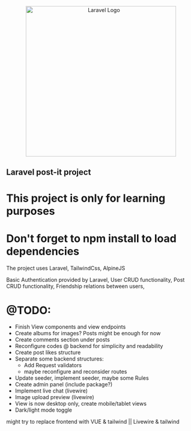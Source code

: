 <p align="center"><a href="https://laravel.com" target="_blank"><img src="https://raw.githubusercontent.com/laravel/art/master/logo-lockup/5%20SVG/2%20CMYK/1%20Full%20Color/laravel-logolockup-cmyk-red.svg" width="400" alt="Laravel Logo"></a></p>

## Laravel post-it project

# This project is only for learning purposes
# Don't forget to npm install to load dependencies
The project uses Laravel, TailwindCss, AlpineJS

Basic Authentication provided by Laravel, 
User CRUD functionality, 
Post CRUD functionality, 
Friendship relations between users, 

# @TODO:
- Finish View components and view endpoints
- Create albums for images? Posts might be enough for now
- Create comments section under posts
- Reconfigure codes @ backend for simplicity and readability
- Create post likes structure
- Separate some backend structures:
    * Add Request validators
    * maybe reconfigure and reconsider routes
- Update seeder, implement seeder, maybe some Rules
- Create admin panel (include package?)
- Implement live chat (livewire)
- Image upload preview (livewire)
- View is now desktop only, create mobile/tablet views
- Dark/light mode toggle

might try to replace frontend with VUE & tailwind || Livewire & tailwind
